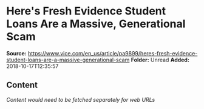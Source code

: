 # Here's Fresh Evidence Student Loans Are a Massive, Generational Scam

**Source:** https://www.vice.com/en_us/article/pa9899/heres-fresh-evidence-student-loans-are-a-massive-generational-scam
**Folder:** Unread
**Added:** 2018-10-17T12:35:57




## Content
*Content would need to be fetched separately for web URLs*
